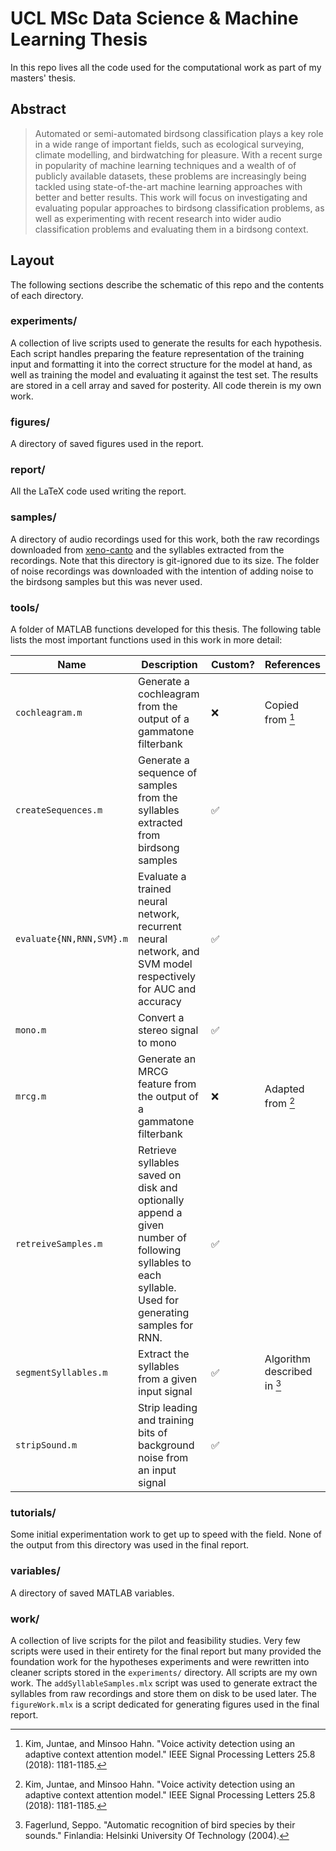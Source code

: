 # UCL MSc Data Science & Machine Learning Thesis

In this repo lives all the code used for the computational work as part of my
masters' thesis.

## Abstract

> Automated or semi-automated birdsong classification plays a key role in a
> wide range of important fields, such as ecological surveying, climate modelling,
> and birdwatching for pleasure. With a recent surge in popularity of machine
> learning techniques and a wealth of of publicly available datasets, these
> problems are increasingly being tackled using state-of-the-art machine learning
> approaches with better and better results. This work will focus on investigating
> and evaluating popular approaches to birdsong classification problems, as well
> as experimenting with recent research into wider audio classification problems
> and evaluating them in a birdsong context.

## Layout

The following sections describe the schematic of this repo and the contents of
each directory.

### experiments/

A collection of live scripts used to generate the results for each hypothesis.
Each script handles preparing the feature representation of the training input
and formatting it into the correct structure for the model at hand, as well as
training the model and evaluating it against the test set. The results are
stored in a cell array and saved for posterity. All code therein is my own work.

### figures/

A directory of saved figures used in the report.

### report/

All the LaTeX code used writing the report.

### samples/

A directory of audio recordings used for this work, both the raw recordings
downloaded from [xeno-canto](xeno-canto.org) and the syllables extracted from
the recordings. Note that this directory is git-ignored due to its size. The
folder of noise recordings was downloaded with the intention of adding noise to
the birdsong samples but this was never used.

### tools/

A folder of MATLAB functions developed for this thesis. The following table
lists the most important functions used in this work in more detail:

|Name|Description|Custom?|References|
|---|---|---|---|
|`cochleagram.m`|Generate a cochleagram from the output of a gammatone filterbank|❌|Copied from [^fn1]|
|`createSequences.m`|Generate a sequence of samples from the syllables extracted from birdsong samples|✅||
|`evaluate{NN,RNN,SVM}.m`|Evaluate a trained neural network, recurrent neural network, and SVM model respectively for AUC and accuracy|✅||
|`mono.m`|Convert a stereo signal to mono|✅|
|`mrcg.m`|Generate an MRCG feature from the output of a gammatone filterbank|❌|Adapted from [^fn1]|
|`retreiveSamples.m`|Retrieve syllables saved on disk and optionally append a given number of following syllables to each syllable. Used for generating samples for RNN.|✅||
|`segmentSyllables.m`|Extract the syllables from a given input signal|✅|Algorithm described in [^fn2]|
|`stripSound.m`|Strip leading and training bits of background noise from an input signal|✅||

### tutorials/

Some initial experimentation work to get up to speed with the field. None of the
output from this directory was used in the final report.

### variables/

A directory of saved MATLAB variables.

### work/

A collection of live scripts for the pilot and feasibility studies. Very few
scripts were used in their entirety for the final report but many provided the
foundation work for the hypotheses experiments and were rewritten into cleaner
scripts stored in the `experiments/` directory. All scripts are my own work. The
`addSyllableSamples.mlx` script was used to generate extract the syllables from
raw recordings and store them on disk to be used later. The `figureWork.mlx` is
a script dedicated for generating figures used in the final report.

[^fn1]: Kim, Juntae, and Minsoo Hahn. "Voice activity detection using an
  adaptive context attention model." IEEE Signal Processing Letters 25.8 (2018):
  1181-1185.

[^fn2]: Fagerlund, Seppo. "Automatic recognition of bird species by their
  sounds." Finlandia: Helsinki University Of Technology (2004).
